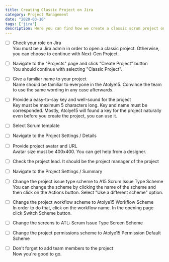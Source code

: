 ```yaml
---
title: Creating Classic Project on Jira
category: Project Management
date: "2020-03-10"
tags: ['jira']
description: Here you can find how we create a classic scrum project on Jira.
---
```


- [ ] Check your role on Jira  
You must be a Jira admin in order to open a classic project. Otherwise, you can choose to continue with Next-Gen Project.

- [ ] Navigate to the "Projects" page and click "Create Project" button   
You should continue with selecting "Classic Project".

- [ ] Give a familiar name to your project  
Name should be familiar to everyone in the Atolye15. Convince the team to use the same wording in any case afterwards.

- [ ] Provide a easy-to-say key and well-sound for the project  
Key must be maximum 5 characters long. Key and name must be corresponded. Mostly, Atolye15 will found a key for the project naturally even before you create the project, you can use it.

- [ ] Select Scrum template  

- [ ] Navigate to the Project Settings / Details

- [ ] Provide project avatar and URL     
Avatar size must be 400x400. You can get help from a designer.

- [ ] Check the project lead. It should be the project manager of the project  

- [ ] Navigate to the Project Settings / Summary    

- [ ] Change the project issue type scheme to A15 Scrum Issue Type Scheme  
You can change the scheme by clicking the name of the scheme and then click on the Actions button. Select "Use a different scheme" option.

- [ ] Change the project workflow scheme to Atolye15 Workflow Scheme  
In order to do that, click on the workflow name. In the opening page click Switch Scheme button.

- [ ] Change the screens to ATL: Scrum Issue Type Screen Scheme  

- [ ] Change the project permissions scheme to Atolye15 Permission Default Scheme

- [ ] Don't forget to add team members to the project  
Now you're good to go.
